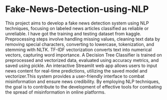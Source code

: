 # Fake-News-Detection-using-NLP
This project aims to develop a fake news detection system using NLP techniques, focusing on labeled news articles classified as reliable or unreliable.
I have got the training and testing dataset from kaggle.
Preprocessing steps involve handling missing values, cleaning text data by removing special characters, converting to lowercase, tokenization, and stemming with NLTK. 
TF-IDF vectorization converts text into numerical vectors, capturing word importance. A Decision Tree Classifier is trained on preprocessed and vectorized data, evaluated using accuracy metrics, and saved using pickle.
 An interactive Streamlit web app allows users to input news content for real-time predictions, utilizing the saved model and vectorizer.This system provides a user-friendly interface to combat misinformation and ensure news credibility.
 By employing NLP techniques, the goal is to contribute to the development of effective tools for combating the spread of misinformation in online platforms.
